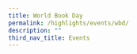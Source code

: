 ```yaml
---
title: World Book Day
permalink: /highlights/events/wbd/
description: ""
third_nav_title: Events
---
```

